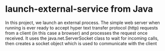 # launch-external-service from Java

In this project, we launch an external process. The simple web server when running is ever ready to accept hyper text transfer
protocol (http) requests from a client (in this case a browser) and processes the request once received. It
uses the java.net.ServerSocket class to wait for incoming calls, then creates a socket object which is
used to communicate with the client
